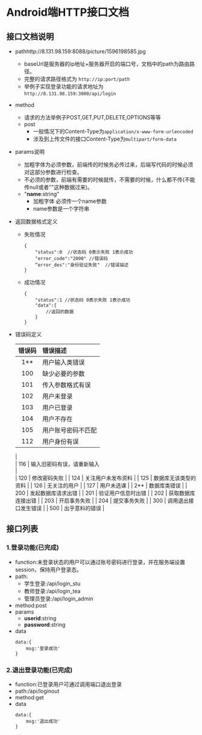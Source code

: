 # Android端HTTP接口文档
## 接口文档说明
- pathhttp://8.131.98.159:8088/picture/1596198585.jpg
  - baseUrl是服务器的ip地址+服务器开启的端口号，文档中的path为路由路径。
  - 完整的请求路径格式为 `http://ip:port/path`
  - 举例子实现登录功能的请求地址为 `http://8.131.98.159:3000/api/login`
- method
  - 请求的方法举例子POST,GET,PUT,DELETE,OPTIONS等等
  - post
    - 一般情况下的Content-Type为`application/x-www-form-urlencoded`
    - 涉及到上传文件的接口Content-Type为`multipart/form-data`

- params说明
    - 加粗字体为必须参数，前端传的时候务必传过来，后端写代码的时候必须对这部分参数进行检查。
    - 不必须的参数，前端有需要的时候就传，不需要的时候，什么都不传(不能传null或者""这种数据过来)。
    - "**name**:string"
      - 加粗字体 必须传一个name参数
      - name参数是一个字符串
- 返回数据格式定义
  - 失败情况
    ```(json)
    {
        "status":0  //状态码 0表示失败 1表示成功
        "error_code":"2000" //错误码
        “error_des":"身份验证失败"  //错误描述
    }
    ```
  - 成功情况
    ```
    {
        "status":1 //状态码 0表示失败 1表示成功
        "data":{
            //返回的数据
        }
    }
    ```
- 错误码定义

    | 错误码 | 错误描述                                 |
    | :----: | :--------------------------------------- |
    |  1**   | 用户输入类错误                           |
    |  100   | 缺少必要的参数                           |
    |  101   | 传入参数格式有误                         |
    |  102   | 用户未登录                               |
    |  103   | 用户已登录                               |
    |  104   | 用户不存在                               |
    |  105   | 用户账号密码不匹配                       |
    |  112   | 用户身份有误 
	|                        
	|  116	 | 输入旧密码有误，请重新输入			
	|			
    |  120   | 修改密码失败
    |
    |  124   | 关注用户未发布资料                        |
	|  125	 | 数据库无该类型的资料                      |
	|  126	 | 无关注的用户                             |
	|  127	 | 用户未选课                               |
    |  2**   | 数据库类错误                             |
    |  200   | 发起数据库请求出错                       |
    |  201   | 验证用户信息时出错                       |
    |  202   | 获取数据库连接出错                       |
    |  203   | 开启事务失败                             |
    |  204   | 提交事务失败                             |
    |  300   | 调用退出接口发生错误                       |
    |  500   | 出乎意料的错误                           |

## 接口列表
### 1.登录功能(已完成)
- function:未登录状态的用户可以通过账号密码进行登录，并在服务端设置session，保持用户登录态。
- path:
    - 学生登录:/api/login_stu
    - 教师登录:/api/login_tea
    - 管理员登录:/api/login_admin
- method:post
- params
    - **userid**:string
    - **password**:string
- data
    ```
    data:{
        msg:'登录成功'
    }
	```
### 2.退出登录功能(已完成)
- function:已登录用户可通过调用端口退出登录
- path:/api/loginout
- method:get
- data
    ```
    data:{
        msg:'退出成功'
    }
	```



